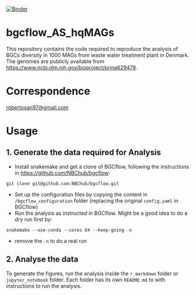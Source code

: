 [![Binder](https://mybinder.org/badge_logo.svg)](https://mybinder.org/v2/gh/robertosanchezn/AS_hqMAGs/main)
# bgcflow_AS_hqMAGs
This repository contains the code required to reproduce the analysis of BGCs diversity in 1000 MAGs from waste water treatment plant in Denmark. The genomes are publicly available from https://www.ncbi.nlm.nih.gov/bioproject/prjna629478.

# Correspondence
robertosan97@gmail.com

# Usage
## 1. Generate the data required for Analysis
- Install snakemake and get a clone of BGCflow, following the instructions in https://github.com/NBChub/bgcflow:
```shell
git clone git@github.com:NBChub/bgcflow.git
```
- Set up the configuration files by copying the content in `/bgcflow_configuration` folder (replacing the original `config.yaml` in BGCflow)
- Run the analysis as instructed in BGCflow. Might be a good idea to do a dry run first by:
```shell
snakemake --use-conda --cores 64 --keep-going -n
```
- remove the `-n` to do a real run

## 2. Analyse the data
To generate the figures, run the analysis inside the `r_markdown` folder or `jupyter_notebook` folder. Each folder has its own `README.md` to with instructions to run the analysis.
